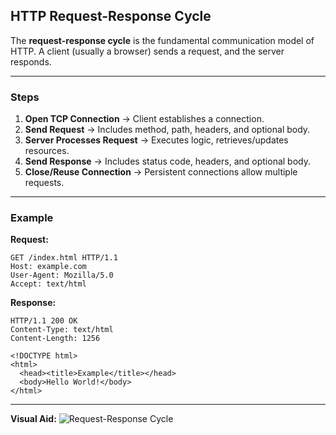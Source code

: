 ## HTTP Request-Response Cycle

The **request-response cycle** is the fundamental communication model of HTTP. A client (usually a browser) sends a request, and the server responds.

---

### Steps

1. **Open TCP Connection** → Client establishes a connection.
2. **Send Request** → Includes method, path, headers, and optional body.
3. **Server Processes Request** → Executes logic, retrieves/updates resources.
4. **Send Response** → Includes status code, headers, and optional body.
5. **Close/Reuse Connection** → Persistent connections allow multiple requests.

---

### Example

**Request:**

```http
GET /index.html HTTP/1.1
Host: example.com
User-Agent: Mozilla/5.0
Accept: text/html
```

**Response:**

```http
HTTP/1.1 200 OK
Content-Type: text/html
Content-Length: 1256

<!DOCTYPE html>
<html>
  <head><title>Example</title></head>
  <body>Hello World!</body>
</html>
```

---

**Visual Aid:** ![Request-Response Cycle](https://mdn.github.io/shared-assets/images/diagrams/http/overview/fetching-a-page.svg)

